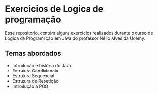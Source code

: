 
# Exercicios de Logica de programação

Esse repositorio, contém alguns exercicios realizados durante o curso de Lógica de Programação em Java do professor Nélio Alves da Udemy.

## Temas abordados

- Introdução e história do Java
- Estrutura Condicionais
- Estrutura Sequencial
- Estrutura de Repetição
- Introdução a POO

